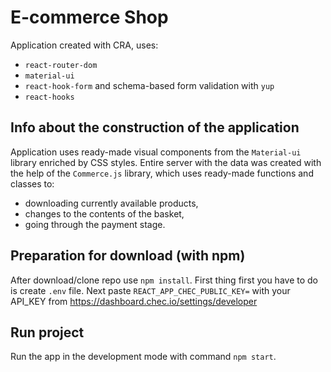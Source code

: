 # E-commerce Shop

Application created with CRA, uses:
- `react-router-dom`
- `material-ui`
- `react-hook-form` and schema-based form validation with `yup`
- `react-hooks`

## Info about the construction of the application

Application uses ready-made visual components from the `Material-ui` library enriched by CSS styles.
Entire server with the data was created with the help of the `Commerce.js` library, 
which uses ready-made functions and classes to:
- downloading currently available products,
- changes to the contents of the basket,
- going through the payment stage.

## Preparation for download (with npm)

After download/clone repo use `npm install`.
First thing first you have to do is create `.env` file.
Next paste `REACT_APP_CHEC_PUBLIC_KEY=` with your API_KEY from https://dashboard.chec.io/settings/developer

## Run project

Run the app in the development mode with command `npm start`.
